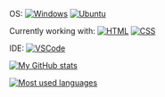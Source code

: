 OS: [![Windows](https://img.shields.io/badge/Windows-0078D6?style=for-the-badge&logo=windows&logoColor=white)](https://t.me/emiranov) [![Ubuntu](https://img.shields.io/badge/Ubuntu-E95420?style=for-the-badge&logo=ubuntu&logoColor=white)](https://t.me/emiranov)

Currently working with: [![HTML](https://img.shields.io/badge/HTML5-E34F26?style=for-the-badge&logo=html5&logoColor=white)](https://t.me/emiranov)
[![CSS](https://img.shields.io/badge/CSS3-1572B6?style=for-the-badge&logo=css3&logoColor=white)](https://t.me/emiranov)

IDE: [![VSCode](https://img.shields.io/badge/Visual_Studio_Code-0078D4?style=for-the-badge&logo=visual%20studio%20code&logoColor=white)](https://t.me/emiranov)

[![My GitHub stats](https://github-readme-stats.vercel.app/api?username=SuperProCoolName&show_icons=true&theme=highcontrast)](https://t.me/emiranov)

[![Most used languages](https://github-readme-stats.vercel.app/api/top-langs/?username=SuperProCoolName&theme=highcontrast)](https://t.me/emiranov)
